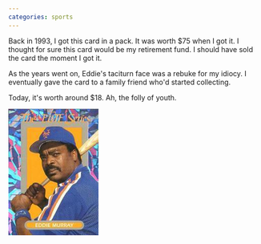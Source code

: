 ```yaml
---
categories: sports
---
```


Back in 1993, I got this card in a pack. It was worth $75 when I got it. I thought for sure this card would be my retirement fund. I should have sold the card the moment I got it.

As the years went on, Eddie's taciturn face was a rebuke for my idiocy. I eventually gave the card to a family friend who'd started collecting.

Today, it's worth around $18. Ah, the folly of youth.

![eddiemurray](https://raw.githubusercontent.com/muneer78/muneer78.github.io/master/images/eddiemurray.jpeg) 
